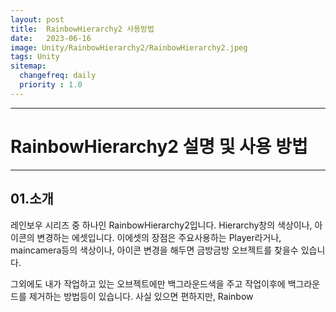 ```yaml
---
layout: post
title:  RainbowHierarchy2 사용방법
date:   2023-06-16
image: Unity/RainbowHierarchy2/RainbowHierarchy2.jpeg
tags: Unity
sitemap:
  changefreq: daily
  priority : 1.0
---
```




---
# RainbowHierarchy2 설명 및 사용 방법
---

## 01.소개

레인보우 시리즈 중 하나인 RainbowHierarchy2입니다.
Hierarchy창의 색상이나, 아이콘의 변경하는 에셋입니다. 이에셋의 장점은 주요사용하는 Player라거나, maincamera등의 색상이나, 아이콘 변경을 해두면 금방금방 오브젝트를 찾을수 있습니다.

그외에도 내가 작업하고 있는 오브젝트에만 백그라운드색을 주고 작업이후에 백그라운드를 제거하는 방법등이 있습니다. 사실 있으면 편하지만, Rainbow